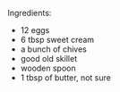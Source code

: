 Ingredients:
- 12 eggs
- 6 tbsp sweet cream
- a bunch of chives
- good old skillet
- wooden spoon
- 1 tbsp of butter, not sure
